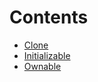 

# Contents
- [Clone](Clone.sol/contract.Clone.md)
- [Initializable](Initializable.sol/abstract.Initializable.md)
- [Ownable](Ownable.sol/abstract.Ownable.md)

